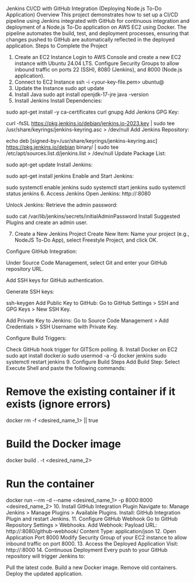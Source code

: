 Jenkins CI/CD with GitHub Integration (Deploying Node.js To-Do Application)
Overview
This project demonstrates how to set up a CI/CD pipeline using Jenkins integrated with GitHub for continuous integration and deployment of a Node.js To-Do application on AWS EC2 using Docker. The pipeline automates the build, test, and deployment processes, ensuring that changes pushed to GitHub are automatically reflected in the deployed application.
Steps to Complete the Project
1. Create an EC2 Instance
Login to AWS Console and create a new EC2 instance with Ubuntu 24.04 LTS.
Configure Security Groups to allow inbound traffic on ports 22 (SSH), 8080 (Jenkins), and 8000 (Node.js application).
2. Connect to EC2 Instance
ssh -i <your-key-file.pem> ubuntu@<instance-public-ip>
3. Update the Instance
sudo apt update
4. Install Java
sudo apt install openjdk-17-jre
java -version
5. Install Jenkins
Install Dependencies:

sudo apt-get install -y ca-certificates curl gnupg
Add Jenkins GPG Key:

curl -fsSL https://pkg.jenkins.io/debian/jenkins.io-2023.key | sudo tee /usr/share/keyrings/jenkins-keyring.asc > /dev/null
Add Jenkins Repository:

echo deb [signed-by=/usr/share/keyrings/jenkins-keyring.asc] https://pkg.jenkins.io/debian binary/ | sudo tee /etc/apt/sources.list.d/jenkins.list > /dev/null
Update Package List:

sudo apt-get update
Install Jenkins:

sudo apt-get install jenkins
Enable and Start Jenkins:

sudo systemctl enable jenkins
sudo systemctl start jenkins
sudo systemctl status jenkins
6. Access Jenkins
Open Jenkins: http://<instance-public-ip>:8080

Unlock Jenkins: Retrieve the admin password:

sudo cat /var/lib/jenkins/secrets/initialAdminPassword
Install Suggested Plugins and create an admin user.

7. Create a New Jenkins Project
Create New Item: Name your project (e.g., NodeJS To-Do App), select Freestyle Project, and click OK.

Configure GitHub Integration:

Under Source Code Management, select Git and enter your GitHub repository URL.

Add SSH keys for GitHub authentication.

Generate SSH keys:

ssh-keygen
Add Public Key to GitHub: Go to GitHub Settings > SSH and GPG Keys > New SSH Key.

Add Private Key to Jenkins: Go to Source Code Management > Add Credentials > SSH Username with Private Key.

Configure Build Triggers:

Check GitHub hook trigger for GITScm polling.
8. Install Docker on EC2
sudo apt install docker.io
sudo usermod -a -G docker jenkins
sudo systemctl restart jenkins
9. Configure Build Steps
Add Build Step: Select Execute Shell and paste the following commands:

# Remove the existing container if it exists (ignore errors)
docker rm -f <desired_name_1> || true

# Build the Docker image
docker build . -t <desired_name_2>

# Run the container
docker run --rm -d --name <desired_name_1> -p 8000:8000 <desired_name_2>
10. Install GitHub Integration Plugin
Navigate to: Manage Jenkins > Manage Plugins > Available Plugins.
Install: GitHub Integration Plugin and restart Jenkins.
11. Configure GitHub Webhook
Go to GitHub Repository Settings > Webhooks.
Add Webhook:
Payload URL: http://<instance-public-ip>:8080/github-webhook/
Content Type: application/json
12. Open Application Port 8000
Modify Security Group of your EC2 instance to allow inbound traffic on port 8000.
13. Access the Deployed Application
Visit: http://<instance-public-ip>:8000
14. Continuous Deployment
Every push to your GitHub repository will trigger Jenkins to:

Pull the latest code.
Build a new Docker image.
Remove old containers.
Deploy the updated application.
